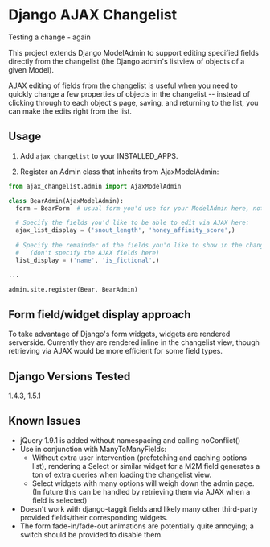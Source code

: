 Django AJAX Changelist
===============================

Testing a change - again

This project extends Django ModelAdmin to support editing specified fields directly from the changelist (the Django admin's listview of objects of a given Model).

AJAX editing of fields from the changelist is useful when you need to quickly change a few properties of objects in the changelist -- instead of clicking through to each object's page, saving, and returning to the list, you can make the edits right from the list.

Usage
---------

1. Add `ajax_changelist` to your INSTALLED_APPS.

2. Register an Admin class that inherits from AjaxModelAdmin:

```python
from ajax_changelist.admin import AjaxModelAdmin

class BearAdmin(AjaxModelAdmin):
  form = BearForm  # usual form you'd use for your ModelAdmin here, nothing special needed

  # Specify the fields you'd like to be able to edit via AJAX here:
  ajax_list_display = ('snout_length', 'honey_affinity_score',)
  
  # Specify the remainder of the fields you'd like to show in the changelist view:
  #   (don't specify the AJAX fields here)
  list_display = ('name', 'is_fictional',)

...

admin.site.register(Bear, BearAdmin)

```

Form field/widget display approach
--------------------------------------

To take advantage of Django's form widgets, widgets are rendered serverside.  Currently they are rendered inline in the changelist view, though retrieving via AJAX would be more efficient for some field types.

Django Versions Tested
--------------------------

1.4.3, 1.5.1

Known Issues
-----------------

* jQuery 1.9.1 is added without namespacing and calling noConflict()
* Use in conjunction with ManyToManyFields:
    * Without extra user intervention (prefetching and caching options list), rendering a Select or similar widget for a M2M field generates a ton of extra queries when loading the changelist view.
    * Select widgets with many options will weigh down the admin page. (In future this can be handled by retrieving them via AJAX when a field is selected)
* Doesn't work with django-taggit fields and likely many other third-party provided fields/their corresponding widgets.
* The form fade-in/fade-out animations are potentially quite annoying; a switch should be provided to disable them.
